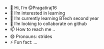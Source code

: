 - 👋 Hi, I’m @Pragatiraj16
- 👀 I’m interested in learning 
- 🌱 I’m currently learning BTech second year
- 💞️ I’m looking to collaborate on github
- 📫 How to reach me ..
- 😄 Pronouns: strides
- ⚡ Fun fact: ...

<!---
Pragatiraj16/Pragatiraj16 is a ✨ special ✨ repository because its `README.md` (this file) appears on your GitHub profile.
You can click the Preview link to take a look at your changes.
--->
